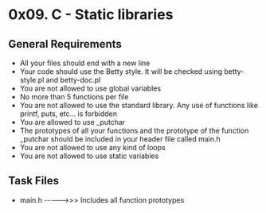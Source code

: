 # 0x09. C - Static libraries

## General Requirements

* All your files should end with a new line
* Your code should use the Betty style. It will be checked using betty-style.pl and betty-doc.pl
* You are not allowed to use global variables
* No more than 5 functions per file
* You are not allowed to use the standard library. Any use of functions like printf, puts, etc… is forbidden
* You are allowed to use _putchar
* The prototypes of all your functions and the prototype of the function _putchar should be included in your header file called main.h
* You are not allowed to use any kind of loops
* You are not allowed to use static variables

## Task Files

* main.h ----->>> Includes all function prototypes
